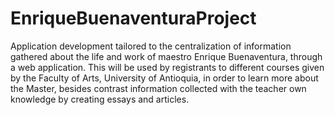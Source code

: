 # EnriqueBuenaventuraProject
Application development tailored to the centralization of information gathered about the life and work of maestro Enrique Buenaventura, through a web application. This will be used by registrants to different courses given by the Faculty of Arts, University of Antioquia, in order to learn more about the Master, besides contrast information collected with the teacher own knowledge by creating essays and articles.
